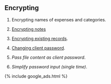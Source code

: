 
## Encrypting

1. Encrypting names of expenses and categories.

1. [Encrypting notes](https://github.com/dvmorozov/expenses/issues/130)

1. [Encrypting existing records](https://github.com/dvmorozov/expenses/issues/91).

1. [Changing client password](https://github.com/dvmorozov/expenses/issues/90).

1. *Pass file content as client password*.

1. *Simplify password input (single time)*.

{% include google_ads.html %}
